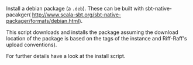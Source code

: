 Install a debian package (a `.deb`). These can be built with sbt-native-pacakger(
http://www.scala-sbt.org/sbt-native-packager/formats/debian.html).

This script downloads and installs the package assuming the download 
location of the package is based on the tags of the instance and Riff-Raff's upload
conventions).

For further details have a look at the install script.
